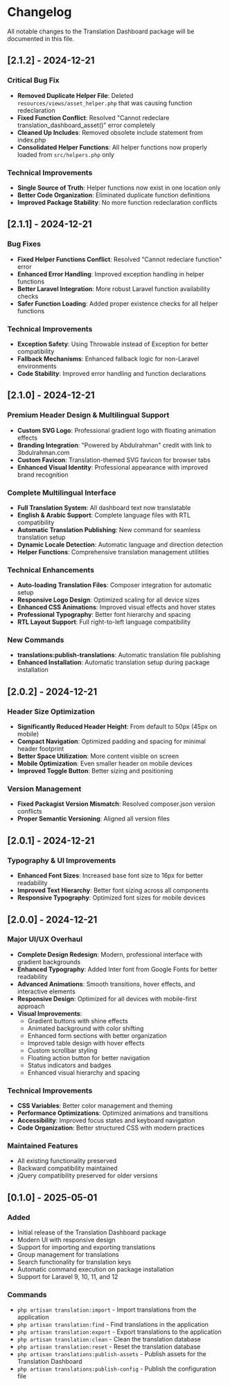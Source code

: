 # Changelog

All notable changes to the Translation Dashboard package will be documented in this file.

## [2.1.2] - 2024-12-21

### Critical Bug Fix
- **Removed Duplicate Helper File**: Deleted `resources/views/asset_helper.php` that was causing function redeclaration
- **Fixed Function Conflict**: Resolved "Cannot redeclare translation_dashboard_asset()" error completely
- **Cleaned Up Includes**: Removed obsolete include statement from index.php
- **Consolidated Helper Functions**: All helper functions now properly loaded from `src/helpers.php` only

### Technical Improvements
- **Single Source of Truth**: Helper functions now exist in one location only
- **Better Code Organization**: Eliminated duplicate function definitions
- **Improved Package Stability**: No more function redeclaration conflicts

## [2.1.1] - 2024-12-21

### Bug Fixes
- **Fixed Helper Functions Conflict**: Resolved "Cannot redeclare function" error
- **Enhanced Error Handling**: Improved exception handling in helper functions
- **Better Laravel Integration**: More robust Laravel function availability checks
- **Safer Function Loading**: Added proper existence checks for all helper functions

### Technical Improvements
- **Exception Safety**: Using Throwable instead of Exception for better compatibility
- **Fallback Mechanisms**: Enhanced fallback logic for non-Laravel environments
- **Code Stability**: Improved error handling and function declarations

## [2.1.0] - 2024-12-21

### Premium Header Design & Multilingual Support
- **Custom SVG Logo**: Professional gradient logo with floating animation effects
- **Branding Integration**: "Powered by Abdulrahman" credit with link to 3bdulrahman.com
- **Custom Favicon**: Translation-themed SVG favicon for browser tabs
- **Enhanced Visual Identity**: Professional appearance with improved brand recognition

### Complete Multilingual Interface
- **Full Translation System**: All dashboard text now translatable
- **English & Arabic Support**: Complete language files with RTL compatibility
- **Automatic Translation Publishing**: New command for seamless translation setup
- **Dynamic Locale Detection**: Automatic language and direction detection
- **Helper Functions**: Comprehensive translation management utilities

### Technical Enhancements
- **Auto-loading Translation Files**: Composer integration for automatic setup
- **Responsive Logo Design**: Optimized scaling for all device sizes
- **Enhanced CSS Animations**: Improved visual effects and hover states
- **Professional Typography**: Better font hierarchy and spacing
- **RTL Layout Support**: Full right-to-left language compatibility

### New Commands
- **translations:publish-translations**: Automatic translation file publishing
- **Enhanced Installation**: Automatic translation setup during package installation

## [2.0.2] - 2024-12-21

### Header Size Optimization
- **Significantly Reduced Header Height**: From default to 50px (45px on mobile)
- **Compact Navigation**: Optimized padding and spacing for minimal header footprint
- **Better Space Utilization**: More content visible on screen
- **Mobile Optimization**: Even smaller header on mobile devices
- **Improved Toggle Button**: Better sizing and positioning

### Version Management
- **Fixed Packagist Version Mismatch**: Resolved composer.json version conflicts
- **Proper Semantic Versioning**: Aligned all version files

## [2.0.1] - 2024-12-21

### Typography & UI Improvements
- **Enhanced Font Sizes**: Increased base font size to 16px for better readability
- **Improved Text Hierarchy**: Better font sizing across all components
- **Responsive Typography**: Optimized font sizes for mobile devices

## [2.0.0] - 2024-12-21

### Major UI/UX Overhaul
- **Complete Design Redesign**: Modern, professional interface with gradient backgrounds
- **Enhanced Typography**: Added Inter font from Google Fonts for better readability
- **Advanced Animations**: Smooth transitions, hover effects, and interactive elements
- **Responsive Design**: Optimized for all devices with mobile-first approach
- **Visual Improvements**:
  - Gradient buttons with shine effects
  - Animated background with color shifting
  - Enhanced form sections with better organization
  - Improved table design with hover effects
  - Custom scrollbar styling
  - Floating action button for better navigation
  - Status indicators and badges
  - Enhanced visual hierarchy and spacing

### Technical Improvements
- **CSS Variables**: Better color management and theming
- **Performance Optimizations**: Optimized animations and transitions
- **Accessibility**: Improved focus states and keyboard navigation
- **Code Organization**: Better structured CSS with modern practices

### Maintained Features
- All existing functionality preserved
- Backward compatibility maintained
- jQuery compatibility preserved for older versions

## [0.1.0] - 2025-05-01

### Added
- Initial release of the Translation Dashboard package
- Modern UI with responsive design
- Support for importing and exporting translations
- Group management for translations
- Search functionality for translation keys
- Automatic command execution on package installation
- Support for Laravel 9, 10, 11, and 12

### Commands
- `php artisan translation:import` - Import translations from the application
- `php artisan translation:find` - Find translations in the application
- `php artisan translation:export` - Export translations to the application
- `php artisan translation:clean` - Clean the translation database
- `php artisan translation:reset` - Reset the translation database
- `php artisan translations:publish-assets` - Publish assets for the Translation Dashboard
- `php artisan translations:publish-config` - Publish the configuration file

